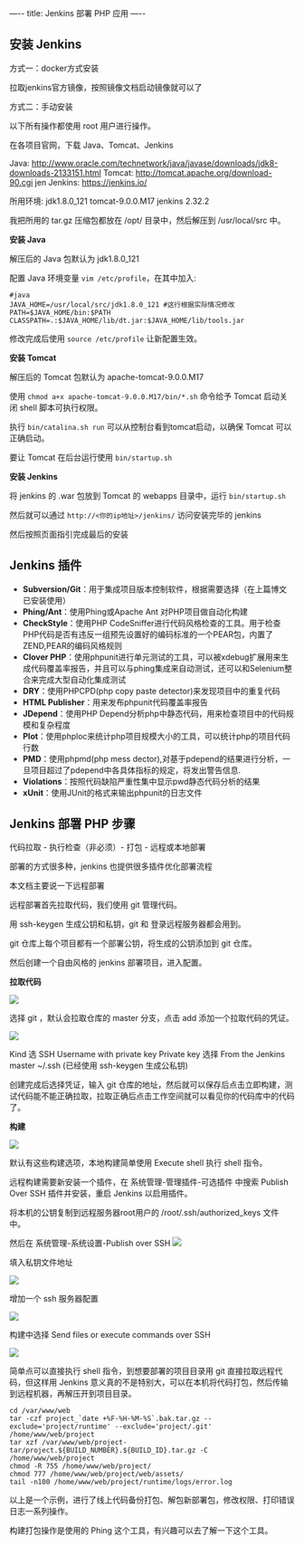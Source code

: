 —--
title: Jenkins 部署 PHP 应用
—--

## 安装 Jenkins

方式一：docker方式安装

拉取jenkins官方镜像，按照镜像文档启动镜像就可以了

方式二：手动安装

以下所有操作都使用 root 用户进行操作。

在各项目官网，下载 Java、Tomcat、Jenkins

Java: http://www.oracle.com/technetwork/java/javase/downloads/jdk8-downloads-2133151.html
Tomcat: http://tomcat.apache.org/download-90.cgi
jen
Jenkins: https://jenkins.io/

所用环境: jdk1.8.0_121 tomcat-9.0.0.M17 jenkins 2.32.2

我把所用的 tar.gz 压缩包都放在 /opt/ 目录中，然后解压到 /usr/local/src 中。

**安装 Java**

解压后的 Java 包默认为 jdk1.8.0_121

配置 Java 环境变量 `vim /etc/profile`，在其中加入:

```
#java
JAVA_HOME=/usr/local/src/jdk1.8.0_121 #这行根据实际情况修改
PATH=$JAVA_HOME/bin:$PATH
CLASSPATH=.:$JAVA_HOME/lib/dt.jar:$JAVA_HOME/lib/tools.jar
```

修改完成后使用 `source /etc/profile` 让新配置生效。

**安装 Tomcat**

解压后的 Tomcat 包默认为 apache-tomcat-9.0.0.M17

使用 `chmod a+x apache-tomcat-9.0.0.M17/bin/*.sh` 命令给予 Tomcat 启动关闭 shell 脚本可执行权限。

执行 `bin/catalina.sh run` 可以从控制台看到tomcat启动，以确保 Tomcat 可以正确启动。

要让 Tomcat 在后台运行使用 `bin/startup.sh`

**安装 Jenkins**

将 jenkins 的 .war 包放到 Tomcat 的 webapps 目录中，运行 `bin/startup.sh`

然后就可以通过 `http://<你的ip地址>/jenkins/` 访问安装完毕的 jenkins

然后按照页面指引完成最后的安装

## Jenkins 插件

* **Subversion/Git**：用于集成项目版本控制软件，根据需要选择（在上篇博文已安装使用）
* **Phing/Ant**：使用Phing或Apache Ant 对PHP项目做自动化构建
* **CheckStyle**：使用PHP CodeSniffer进行代码风格检查的工具。用于检查PHP代码是否有违反一组预先设置好的编码标准的一个PEAR包，内置了ZEND,PEAR的编码风格规则
* **Clover PHP**：使用phpunit进行单元测试的工具，可以被xdebug扩展用来生成代码覆盖率报告，并且可以与phing集成来自动测试，还可以和Selenium整合来完成大型自动化集成测试
* **DRY**：使用PHPCPD(php copy paste detector)来发现项目中的重复代码
* **HTML Publisher**：用来发布phpunit代码覆盖率报告
* **JDepend**：使用PHP Depend分析php中静态代码，用来检查项目中的代码规模和复杂程度
* **Plot**：使用phploc来统计php项目规模大小的工具，可以统计php的项目代码行数
* **PMD**：使用phpmd(php mess dector),对基于pdepend的结果进行分析，一旦项目超过了pdepend中各具体指标的规定，将发出警告信息.
* **Violations**：按照代码缺陷严重性集中显示pwd静态代码分析的结果
* **xUnit**：使用JUnit的格式来输出phpunit的日志文件

## Jenkins 部署 PHP 步骤

代码拉取 - 执行检查（非必须）- 打包 - 远程或本地部署

部署的方式很多种，jenkins 也提供很多插件优化部署流程

本文档主要说一下远程部署

远程部署首先拉取代码，我们使用 git 管理代码。

用 ssh-keygen 生成公钥和私钥，git 和 登录远程服务器都会用到。

git 仓库上每个项目都有一个部署公钥，将生成的公钥添加到 git 仓库。

然后创建一个自由风格的 jenkins 部署项目，进入配置。

**拉取代码**

![](http://img.m2ez.com/14877524448478.jpg)

选择 git ，默认会拉取仓库的 master 分支，点击 add 添加一个拉取代码的凭证。

![](http://img.m2ez.com/14877525840602.jpg)

Kind 选 SSH Username with private key
Private key 选择 From the Jenkins master ~/.ssh (已经使用 ssh-keygen 生成公私钥)

创建完成后选择凭证，输入 git 仓库的地址，然后就可以保存后点击立即构建，测试代码能不能正确拉取，拉取正确后点击工作空间就可以看见你的代码库中的代码了。

**构建**

![](http://img.m2ez.com/14877531720409.jpg)

默认有这些构建选项，本地构建简单使用 Execute shell 执行 shell 指令。

远程构建需要新安装一个插件，在 系统管理-管理插件-可选插件 中搜索 Publish Over SSH 插件并安装，重启 Jenkins 以启用插件。

将本机的公钥复制到远程服务器root用户的 /root/.ssh/authorized_keys 文件中。

然后在 系统管理-系统设置-Publish over SSH
![](http://img.m2ez.com/14877587669714.jpg)

填入私钥文件地址

![](http://img.m2ez.com/14877589010557.jpg)


增加一个 ssh 服务器配置

![](http://img.m2ez.com/14877589436549.jpg)

构建中选择 Send files or execute commands over SSH

![](http://img.m2ez.com/14877591104113.jpg)

简单点可以直接执行 shell 指令，到想要部署的项目目录用 git 直接拉取远程代码，但这样用 Jenkins 意义真的不是特别大，可以在本机将代码打包，然后传输到远程机器，再解压开到项目目录。

```shell
cd /var/www/web
tar -czf project_`date +%F-%H-%M-%S`.bak.tar.gz --exclude='project/runtime' --exclude='project/.git' /home/www/web/project
tar xzf /var/www/web/project-tar/project.${BUILD_NUMBER}.${BUILD_ID}.tar.gz -C /home/www/web/project
chmod -R 755 /home/www/web/project/
chmod 777 /home/www/web/project/web/assets/
tail -n100 /home/www/web/project/runtime/logs/error.log
```

以上是一个示例，进行了线上代码备份打包、解包新部署包，修改权限、打印错误日志一系列操作。

构建打包操作是使用的 Phing 这个工具，有兴趣可以去了解一下这个工具。


